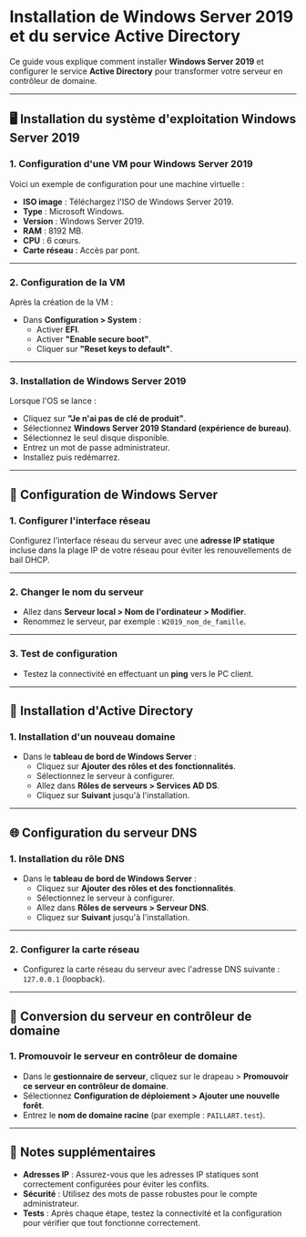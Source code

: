 # Installation de Windows Server 2019 et du service Active Directory

Ce guide vous explique comment installer **Windows Server 2019** et configurer le service **Active Directory** pour transformer votre serveur en contrôleur de domaine.

---

## 🖥️ Installation du système d'exploitation Windows Server 2019

### 1. Configuration d'une VM pour Windows Server 2019

Voici un exemple de configuration pour une machine virtuelle :

- **ISO image** : Téléchargez l'ISO de Windows Server 2019.
- **Type** : Microsoft Windows.
- **Version** : Windows Server 2019.
- **RAM** : 8192 MB.
- **CPU** : 6 cœurs.
- **Carte réseau** : Accès par pont.

---

### 2. Configuration de la VM

Après la création de la VM :

- Dans **Configuration > System** :
  - Activer **EFI**.
  - Activer **"Enable secure boot"**.
  - Cliquer sur **"Reset keys to default"**.

---

### 3. Installation de Windows Server 2019

Lorsque l'OS se lance :

- Cliquez sur **"Je n'ai pas de clé de produit"**.
- Sélectionnez **Windows Server 2019 Standard (expérience de bureau)**.
- Sélectionnez le seul disque disponible.
- Entrez un mot de passe administrateur.
- Installez puis redémarrez.

---

## 🔧 Configuration de Windows Server

### 1. Configurer l'interface réseau

Configurez l'interface réseau du serveur avec une **adresse IP statique** incluse dans la plage IP de votre réseau pour éviter les renouvellements de bail DHCP.

---

### 2. Changer le nom du serveur

- Allez dans **Serveur local > Nom de l'ordinateur > Modifier**.
- Renommez le serveur, par exemple : `W2019_nom_de_famille`.

---

### 3. Test de configuration

- Testez la connectivité en effectuant un **ping** vers le PC client.

---

## 🏢 Installation d'Active Directory

### 1. Installation d'un nouveau domaine

- Dans le **tableau de bord de Windows Server** :
  - Cliquez sur **Ajouter des rôles et des fonctionnalités**.
  - Sélectionnez le serveur à configurer.
  - Allez dans **Rôles de serveurs > Services AD DS**.
  - Cliquez sur **Suivant** jusqu'à l'installation.

---

## 🌐 Configuration du serveur DNS

### 1. Installation du rôle DNS

- Dans le **tableau de bord de Windows Server** :
  - Cliquez sur **Ajouter des rôles et des fonctionnalités**.
  - Sélectionnez le serveur à configurer.
  - Allez dans **Rôles de serveurs > Serveur DNS**.
  - Cliquez sur **Suivant** jusqu'à l'installation.

---

### 2. Configurer la carte réseau

- Configurez la carte réseau du serveur avec l'adresse DNS suivante : `127.0.0.1` (loopback).

---

## 🔄 Conversion du serveur en contrôleur de domaine

### 1. Promouvoir le serveur en contrôleur de domaine

- Dans le **gestionnaire de serveur**, cliquez sur le drapeau > **Promouvoir ce serveur en contrôleur de domaine**.
- Sélectionnez **Configuration de déploiement > Ajouter une nouvelle forêt**.
- Entrez le **nom de domaine racine** (par exemple : `PAILLART.test`).

---

## 📌 Notes supplémentaires

- **Adresses IP** : Assurez-vous que les adresses IP statiques sont correctement configurées pour éviter les conflits.
- **Sécurité** : Utilisez des mots de passe robustes pour le compte administrateur.
- **Tests** : Après chaque étape, testez la connectivité et la configuration pour vérifier que tout fonctionne correctement.